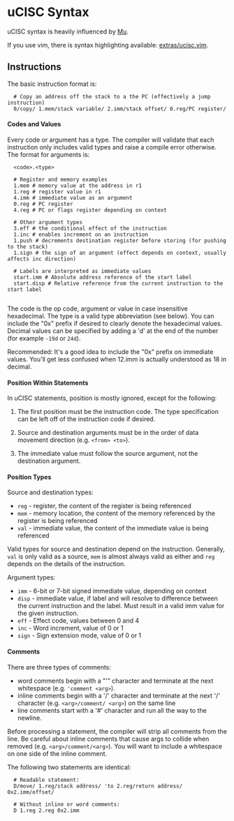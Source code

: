 # uCISC Syntax

uCISC syntax is heavily influenced by [Mu](https://github.com/akkartik/mu).

If you use vim, there is syntax highlighting available:
[extras/ucisc.vim](/extras/ucisc.vim). 

## Instructions

The basic instruction format is:

```
  # Copy an address off the stack to a the PC (effectively a jump instruction)
  0/copy/ 1.mem/stack variable/ 2.imm/stack offset/ 0.reg/PC register/
```

#### Codes and Values

Every code or argument has a type. The compiler will validate that each instruction only
includes valid types and raise a compile error otherwise. The format for arguments is:

```
  <code>.<type>

  # Register and memory examples
  1.mem # memory value at the address in r1
  1.reg # register value in r1
  4.imm # immediate value as an argument
  0.reg # PC register
  4.reg # PC or flags register depending on context

  # Other argument types
  3.eff # the conditional effect of the instruction
  1.inc # enables increment on an instruction
  1.push # decrements destination register before storing (for pushing to the stack)
  1.sign # the sign of an argument (effect depends on context, usually affects inc direction)

  # Labels are interpreted as immediate values
  start.imm # Absolute address reference of the start label
  start.disp # Relative reference from the current instruction to the start label 
  
```

The code is the op code, argument or value in case insensitive hexadecimal. The type is a
valid type abbreviation (see below). You can include the "0x" prefix if desired to clearly
denote the hexadecimal values. Decimal values can be specified by adding a 'd' at the end
of the number (for example `-19d` or `24d`).

Recommended: It's a good idea to include the "0x" prefix on immediate values. You'll get
less confused when 12.imm is actually understood as 18 in decimal.

#### Position Within Statements

In uCISC statements, position is mostly ignored, except for the following:

1. The first position must be the instruction code. The type specification can be left off
  of the instruction code if desired.

2. Source and destination arguments must be in the order of data movement direction (e.g.
  `<from> <to>`).

3. The immediate value must follow the source argument, not the destination argument.

#### Position Types

Source and destination types:
 - `reg` - register, the content of the register is being referenced
 - `mem` - memory location, the content of the memory referenced by the register is being referenced
 - `val` - immediate value, the content of the immediate value is being referenced

Valid types for source and destination depend on the instruction. Generally, `val` is
only valid as a source, `mem` is almost always valid as either and `reg` depends on
the details of the instruction.

Argument types:
 - `imm` - 6-bit or 7-bit signed immediate value, depending on context
 - `disp` - immediate value, if label and will resolve to difference between the current instruction and the label. Must result in a valid imm value for the given instruction.
 - `eff` - Effect code, values between 0 and 4
 - `inc` - Word increment, value of 0 or 1
 - `sign` - Sign extension mode, value of 0 or 1

#### Comments

There are three types of comments:
 - word comments begin with a "'" character and terminate at the next
   whitespace (e.g. `'comment <arg>`).
 - inline comments begin with a '/' character and terminate at the next
   '/' character (e.g.  `<arg>/comment/ <arg>`) on the same line
 - line comments start with a '#' character and run all the way to the
   newline.

Before processing a statement, the compiler will strip all comments from the line. Be
careful about inline comments that cause args to collide when removed (e.g.
`<arg>/comment/<arg>`). You will want to include a whitespace on one side of the inline
comment.

The following two statements are identical:

```
  # Readable statement:
  D/move/ 1.reg/stack address/ 'to 2.reg/return address/ 0x2.imm/offset/

  # Without inline or word comments:
  D 1.reg 2.reg 0x2.imm
```

